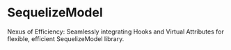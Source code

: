# SequelizeModel
Nexus of Efficiency: Seamlessly integrating Hooks and Virtual Attributes for flexible, efficient SequelizeModel library.
